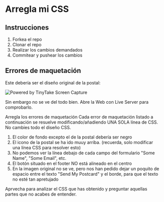 # Arregla mi CSS

## Instrucciones

1. Forkea el repo
2. Clonar el repo
3. Realizar los cambios demandados
4. Commitear y pushear los cambios

## Errores de maquetación
Este debería ser el diseño original de la postal:

<img src="https://oscarm.tinytake.com/media/142df94?filename=1679221628829_TinyTake19-03-2023-11-27-09_638148184307571423.png&sub_type=thumbnail_preview&type=attachment&width=784&height=509" title="Powered by TinyTake Screen Capture"/><br>

Sin embargo no se ve del todo bien. Abre la Web con Live Server para comprobarlo.

Arregla los errores de maquetación
Cada error de maquetación listado a continuación se resuelve modificando/añadiendo UNA SOLA línea de CSS.
No cambies todo el diseño CSS.

1. El color de fondo excepto el de la postal debería ser negro
2. El icono de la postal se ha ido muuy arriba. (recuerda, solo modificar una línea CSS para resolver esto)
3. No podemos ver la línea debajo de cada campo del formulario "Some Name", "Some Email", etc.
4. El botón situado en el footer NO está alineado en el centro
5. En la imagen original no se ve, pero nos han pedido dejar un poquito de espacio entre el texto "Send My Postcard" y el borde, para que el texto no esté tan apretujado

Aprvecha para analizar el CSS que has obtenido y preguntar aquellas partes que no acabes de entender.